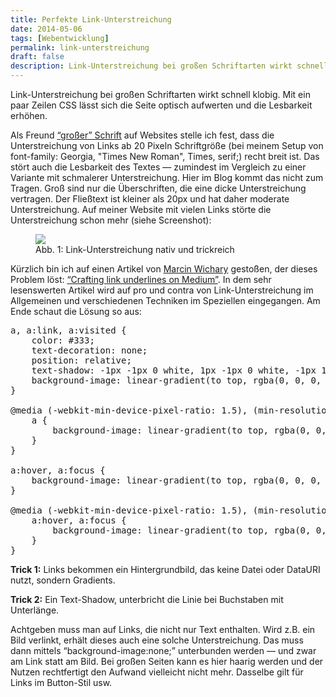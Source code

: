 ```yaml
---
title: Perfekte Link-Unterstreichung
date: 2014-05-06
tags: [Webentwicklung]
permalink: link-unterstreichung
draft: false
description: Link-Unterstreichung bei großen Schriftarten wirkt schnell klobig. Mit ein paar Zeilen CSS lässt sich die Seite optisch aufwerten und die Lesbarkeit erhöhen.
---
```


Link-Unterstreichung bei großen Schriftarten wirkt schnell klobig. Mit ein paar Zeilen CSS lässt sich die Seite optisch aufwerten und die Lesbarkeit erhöhen.

Als Freund <a href="http://ia.net/blog/100e2r">&ldquo;großer&rdquo; Schrift</a> auf Websites stelle ich fest, dass die Unterstreichung von Links ab 20 Pixeln Schriftgröße (bei meinem Setup von font-family: Georgia, "Times New Roman", Times, serif;) recht breit ist. Das stört auch die Lesbarkeit des Textes &mdash; zumindest im Vergleich zu einer Variante mit schmalerer Unterstreichung. Hier im Blog kommt das nicht zum Tragen. Groß sind nur die Überschriften, die eine dicke Unterstreichung vertragen. Der Fließtext ist kleiner als 20px und hat daher moderate Unterstreichung. Auf meiner Website mit vielen Links störte die Unterstreichung schon mehr (siehe Screenshot):

<figure>
    <img src="/images/2014/05/link-underline.png">
    <figcaption>Abb. 1: Link-Unterstreichung nativ und trickreich</figcaption>
</figure>

Kürzlich bin ich auf einen Artikel von <a href="https://medium.com/@mwichary">Marcin Wichary</a> gestoßen, der dieses Problem löst: <a href="https://medium.com/p/7c03a9274f9">&ldquo;Crafting link underlines on Medium&rdquo;</a>. In dem sehr lesenswerten Artikel wird auf pro und contra von Link-Unterstreichung im Allgemeinen und verschiedenen Techniken im Speziellen eingegangen. Am Ende schaut die Lösung so aus:

<pre>a, a:link, a:visited {
    color: #333;
    text-decoration: none;
    position: relative;
    text-shadow: -1px -1px 0 white, 1px -1px 0 white, -1px 1px 0 white, 1px 1px 0 white;
    background-image: linear-gradient(to top, rgba(0, 0, 0, 0), rgba(0, 0, 0, 0) 2px, #333333 2px, #333333 3px, rgba(0, 0, 0, 0) 3px);
}

@media (-webkit-min-device-pixel-ratio: 1.5), (min-resolution: 144dpi) {
    a {
        background-image: linear-gradient(to top, rgba(0, 0, 0, 0), rgba(0, 0, 0, 0) 2px, #333333 2px, #333333 2.5px, rgba(0, 0, 0, 0) 2.5px);
    }
}

a:hover, a:focus {
    background-image: linear-gradient(to top, rgba(0, 0, 0, 0), rgba(0, 0, 0, 0) 2px, #666 2px, #666 3px, rgba(0, 0, 0, 0) 3px);
}

@media (-webkit-min-device-pixel-ratio: 1.5), (min-resolution: 144dpi) {
    a:hover, a:focus {
        background-image: linear-gradient(to top, rgba(0, 0, 0, 0), rgba(0, 0, 0, 0) 2px, #666 2px, #666 2.5px, rgba(0, 0, 0, 0) 2.5px);
    }
}</pre>

**Trick 1:** Links bekommen ein Hintergrundbild, das keine Datei oder DataURI nutzt, sondern Gradients.

**Trick 2:** Ein Text-Shadow, unterbricht die Linie bei Buchstaben mit Unterlänge.

Achtgeben muss man auf Links, die nicht nur Text enthalten. Wird z.B. ein Bild verlinkt, erhält dieses auch eine solche Unterstreichung. Das muss dann mittels &ldquo;background-image:none;&rdquo; unterbunden werden &mdash; und zwar am Link statt am Bild. Bei großen Seiten kann es hier haarig werden und der Nutzen rechtfertigt den Aufwand vielleicht nicht mehr. Dasselbe gilt für Links im Button-Stil usw.
